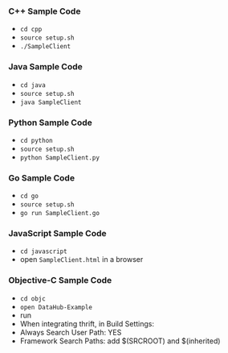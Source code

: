### C++ Sample Code
* `cd cpp`
* `source setup.sh`
* `./SampleClient`

### Java Sample Code
* `cd java`
* `source setup.sh`
* `java SampleClient`

### Python Sample Code
* `cd python`
* `source setup.sh`
* `python SampleClient.py`

### Go Sample Code
* `cd go`
* `source setup.sh`
* `go run SampleClient.go`

### JavaScript Sample Code
* `cd javascript`
* open `SampleClient.html` in a browser

### Objective-C Sample Code
* `cd objc`
* `open DataHub-Example`
* run
* When integrating thrift, in Build Settings:
 * Always Search User Path: YES
 * Framework Search Paths: add $(SRCROOT) and $(inherited)
